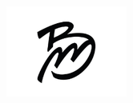 <div align="center">
    <br>
    <br>
    <br>
    <br>
    <br>
    <br>
    <br>
    <br>
    <br>
    <img src="https://github.com/birdmichael/birdmichael/raw/master/logo.jpeg" width="240" height="180">
    <br>
    <br>
    <br>
    <br>
    <br>
    <br>
    <br>
    <br>
    <br>
</div>

